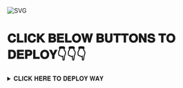 ![ SVG](https://readme-typing-svg.herokuapp.com/?lines=welcome+To+auto-filter-𝚋𝚘𝚝!;created+by+𝑻𝑬𝑨𝑴+sazuki+kerala+bot!;A+simple+autofilter+Bot!;Auto+filter+with+single+button+and+double+button!;and+advanced+futures!)
</p>



# 𝐂𝐋𝐈𝐂𝐊 𝐁𝐄𝐋𝐎𝐖 𝐁𝐔𝐓𝐓𝐎𝐍𝐒 𝐓𝐎 𝐃𝐄𝐏𝐋𝐎𝐘👇👇👇


<details><summary>𝐂𝐋𝐈𝐂𝐊 𝐇𝐄𝐑𝐄 𝐓𝐎 𝐃𝐄𝐏𝐋𝐎𝐘 𝐖𝐀𝐘</summary>
<p>
<pre>

##DEPLOY

<details><summary>𝐏𝐈𝐂 𝐖𝐈𝐓𝐇 𝐃𝐄𝐏𝐋𝐎𝐘</summary>
<p>
<br>



[![Deploy](https://telegra.ph/file/7cde9e71ebffa93a0d209.jpg)](https://heroku.com/deploy?template=https://github.com/SAZUKI-SAMSUNG/Pro-Auto-Filter-V1-Bot)
</a>
</p>
</details>





You can deploy this bot anywhere.



<details><summary>𝐃𝐄𝐏𝐋𝐎𝐘 𝐓𝐎 𝐇𝐎𝐑𝐄𝐊𝐔</summary>
<p>
<br>
<a href="https://heroku.com/deploy?template=https://github.com/SAZUKI-SAMSUNG/Pro-Auto-Filter-V1-Bot">
  <img src="https://www.herokucdn.com/deploy/button.svg" alt="Deploy">
</a>
</p>
</details>

<details><summary>𝐃𝐄𝐏𝐋𝐎𝐘 𝐓𝐎 𝐁𝐏𝐒</summary>
<p>
<pre>
git clone https://github.com/SAZUKI-SAMSUNG/Pro-Auto-Filter-V1-Bot
# Install Packages
pip3 install -r requirements.txt
Edit info.py with variables as given below then run bot
python3 bot.py
</pre>
</p>
</details>





<details><summary>𝐃𝐄𝐏𝐋𝐎𝐘 𝐓𝐎 𝐓𝐆 𝐁𝐎𝐓</summary>
<p>
<pre>
You can deploy our bot in telegram bot
Bot username: https://heroku.com/deploy?template=https://github.com/SAZUKI-SAMSUNG/Pro-Auto-Filter-V1-BotXTZ_HerokuBot

How to deploy in bot


1.Start the heroku bot
2.type /deploy and send to the bot
3.wait for bot reply and send https://github.com/SAZUKI-SAMSUNG/Pro-Auto-Filter-V1-Bot
4.answer the variables eg. App id,app hash, bot token etc
5.wait for deploy then use the bot
